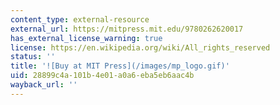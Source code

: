 ```yaml
---
content_type: external-resource
external_url: https://mitpress.mit.edu/9780262620017
has_external_license_warning: true
license: https://en.wikipedia.org/wiki/All_rights_reserved
status: ''
title: '![Buy at MIT Press](/images/mp_logo.gif)'
uid: 28899c4a-101b-4e01-a0a6-eba5eb6aac4b
wayback_url: ''
---
```

